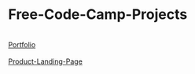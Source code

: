 # Free-Code-Camp-Projects

<br>
<a href="https://friendly-pare-6c07a1.netlify.app/portfolio/">Portfolio</a>
<br> <br>
<a href="https://friendly-pare-6c07a1.netlify.app/product%20landing%20page/">Product-Landing-Page</a>
<br> <br>


